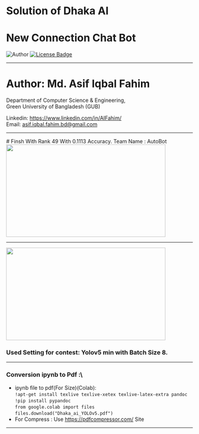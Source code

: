# Solution of Dhaka AI
# New Connection Chat Bot

![Author](https://img.shields.io/badge/author-AIFahim-orange)
[![License Badge](https://img.shields.io/badge/license-GPL%203.0-blue)](https://github.com/AIFahim/New-Connection-Chat-Bot/blob/master/LICENSE)



<hr>

# Author: Md. Asif Iqbal Fahim

Department of Computer Science & Engineering, </br>
Green University of Bangladesh (GUB) </br>

Linkedin: https://www.linkedin.com/in/AIFahim/ </br>
Email: asif.iqbal.fahim.bd@gmail.com <br>
<hr>
# Finsh With Rank 49 With	0.1113 Accuracy. Team Name : AutoBot

<img src="https://user-images.githubusercontent.com/33654834/102253813-05041380-3f32-11eb-8142-dd032e8285d2.png" width="430" height="250"/>

<hr>

<img src="https://drive.google.com/uc?export=view&id=1iJcEdZGiJjXvlbDtShVE6zijFIZeUz0h" width="430" height="250"/>

### Used Setting for contest: Yolov5 min with Batch Size 8.

<hr>

### Conversion ipynb to Pdf :\
 - ipynb file to pdf(For Size)(Colab):\
    `!apt-get install texlive texlive-xetex texlive-latex-extra pandoc`\
    `!pip install pypandoc`\
    `from google.colab import files`\
    `files.download("Dhaka_ai_YOLOv5.pdf")`
 - For Compress :  Use https://pdfcompressor.com/ Site

<hr>


